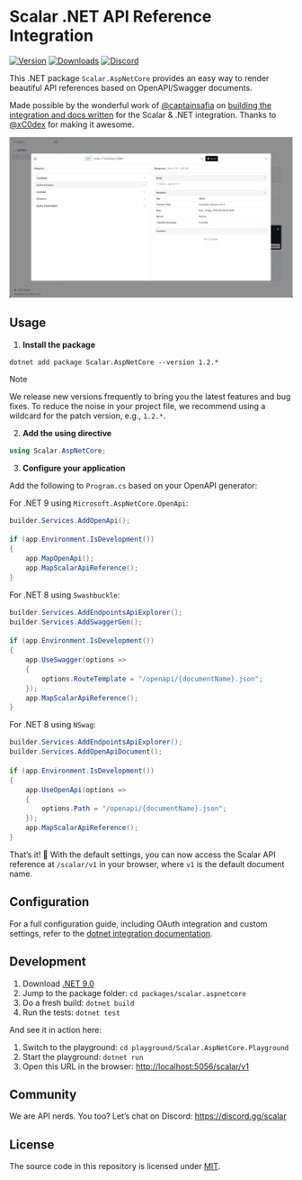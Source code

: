 # Scalar .NET API Reference Integration

[![Version](https://img.shields.io/nuget/v/Scalar.AspNetCore)](https://www.nuget.org/packages/Scalar.AspNetCore)
[![Downloads](https://img.shields.io/nuget/dt/Scalar.AspNetCore)](https://www.nuget.org/packages/Scalar.AspNetCore)
[![Discord](https://img.shields.io/discord/1135330207960678410?style=flat&color=5865F2)](https://discord.gg/scalar)

This .NET package `Scalar.AspNetCore` provides an easy way to render beautiful API references based on OpenAPI/Swagger documents.

Made possible by the wonderful work of [@captainsafia](https://github.com/captainsafia) on [building the integration and docs written](https://learn.microsoft.com/en-us/aspnet/core/fundamentals/openapi/using-openapi-documents?view=aspnetcore-9.0#use-scalar-for-interactive-api-documentation) for the Scalar & .NET integration. Thanks to [@xC0dex](https://github.com/xC0dex) for making it awesome.

![dotnet](https://raw.githubusercontent.com/scalar/scalar/refs/heads/main/packages/scalar.aspnetcore/dotnet.jpg)

## Usage

1. **Install the package**

```shell
dotnet add package Scalar.AspNetCore --version 1.2.*
```

> [!NOTE]
> We release new versions frequently to bring you the latest features and bug fixes. To reduce the noise in your project file, we recommend using a wildcard for the patch version, e.g., `1.2.*`.

2. **Add the using directive**

```csharp
using Scalar.AspNetCore;
```

3. **Configure your application**

Add the following to `Program.cs` based on your OpenAPI generator:

For .NET 9 using `Microsoft.AspNetCore.OpenApi`:

```csharp
builder.Services.AddOpenApi();

if (app.Environment.IsDevelopment())
{
    app.MapOpenApi();
    app.MapScalarApiReference();
}
```

For .NET 8 using `Swashbuckle`:

```csharp
builder.Services.AddEndpointsApiExplorer();
builder.Services.AddSwaggerGen();

if (app.Environment.IsDevelopment())
{
    app.UseSwagger(options =>
    {
        options.RouteTemplate = "/openapi/{documentName}.json";
    });
    app.MapScalarApiReference();
}
```

For .NET 8 using `NSwag`:

```csharp
builder.Services.AddEndpointsApiExplorer();
builder.Services.AddOpenApiDocument();

if (app.Environment.IsDevelopment())
{
    app.UseOpenApi(options =>
    {
        options.Path = "/openapi/{documentName}.json";
    });
    app.MapScalarApiReference();
}
```

That’s it! 🎉 With the default settings, you can now access the Scalar API reference at `/scalar/v1` in your browser, where `v1` is the default document name.

## Configuration

For a full configuration guide, including OAuth integration and custom settings, refer to the [dotnet integration documentation](https://github.com/khulnasoft/scalar/blob/main/documentation/integrations/dotnet.md).

## Development

1. Download [.NET 9.0](https://dotnet.microsoft.com/en-us/download/dotnet/9.0)
2. Jump to the package folder: `cd packages/scalar.aspnetcore`
3. Do a fresh build: `dotnet build`
4. Run the tests: `dotnet test`

And see it in action here:

1. Switch to the playground: `cd playground/Scalar.AspNetCore.Playground`
2. Start the playground: `dotnet run`
3. Open this URL in the browser: <http://localhost:5056/scalar/v1>

## Community

We are API nerds. You too? Let’s chat on Discord: <https://discord.gg/scalar>

## License

The source code in this repository is licensed under [MIT](https://github.com/khulnasoft/scalar/blob/main/LICENSE).
